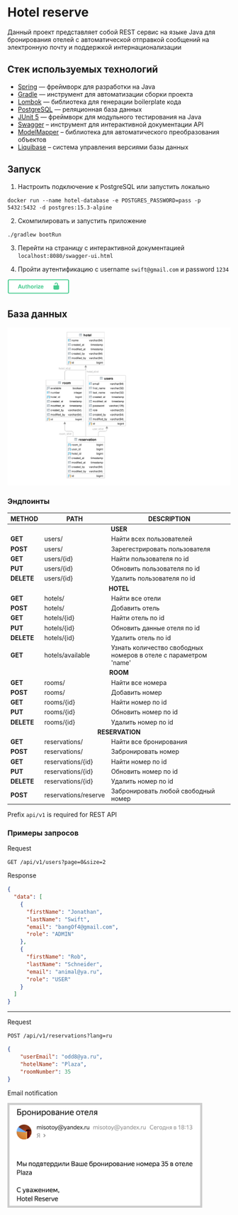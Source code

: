 # Hotel reserve

Данный проект представляет собой REST сервис на языке Java для бронирования отелей 
с автоматической отправкой сообщений на электронную почту и поддержкой интернационализации

## Стек используемых технологий

* [Spring](https://spring.io/) — фреймворк для разработки на Java
* [Gradle](https://gradle.org) — инструмент для автоматизации сборки проекта
* [Lombok](https://projectlombok.org/) — библиотека для генерации boilerplate кода
* [PostgreSQL](https://postgresql.org) — реляционная база данных
* [JUnit 5](https://github.com/junit-team/junit5) — фреймворк для модульного тестирования на Java
* [Swagger](https://springdoc.org) – инструмент для интерактивной документации API
* [ModelMapper](https://modelmapper.org) – библиотека для автоматического преобразования объектов
* [Liquibase](https://liquibase.org) – система управления версиями базы данных

## Запуск

1. Настроить подключение к PostgreSQL или запустить локально
```shell
docker run --name hotel-database -e POSTGRES_PASSWORD=pass -p 5432:5432 -d postgres:15.3-alpine
```
2. Скомпилировать и запустить приложение
```shell
./gradlew bootRun
```
3. Перейти на страницу с интерактивной документацией `localhost:8080/swagger-ui.html`

4. Пройти аутентификацию c username `swift@gmail.com` и password `1234`
<img src="https://github.com/aojona/hotel-reserve/blob/main/data/auth.svg" width="140">

## База данных

![diagram](https://github.com/aojona/hotel-reserve/blob/main/data/database.svg)

### Эндпоинты

<table>
	<thead>
		<tr>
			<th>METHOD</th>
			<th>PATH</th>
			<th>DESCRIPTION</th>
		</tr>
	</thead>
	<tbody>
		<tr>
      <td colspan="3" align="center"> <b>USER</b></td>
		</tr>
		<tr>
			<td><strong>GET</strong></td>
			<td>users/</td>
			<td>Найти всех пользователей</td>
		</tr>
		<tr>
			<td><strong>POST</strong></td>
			<td>users/</td>
			<td>Зарегестрировать пользователя</td>
		</tr>
		<tr>
			<td><strong>GET</strong></td>
			<td>users/{id}</td>
			<td>Найти пользователя по id</td>
		</tr>
        <tr>
			<td><strong>PUT</strong></td>
			<td>users/{id}</td>
			<td>Обновить пользователя по id</td>
		</tr>
		<tr>
			<td><strong>DELETE</strong></td>
			<td>users/{id}</td>
			<td>Удалить пользователя по id</td>
		</tr>
		<tr>
      <td colspan="3" align="center"><b>HOTEL</b></td>
		</tr>
		<tr>
			<td><strong>GET</strong></td>
			<td>hotels/</td>
			<td>Найти все отели</td>
		</tr>
		<tr>
			<td><strong>POST</strong></td>
			<td>hotels/</td>
			<td>Добавить отель</td>
		</tr>
		<tr>
			<td><strong>GET</strong></td>
			<td>hotels/{id}</td>
			<td>Найти отель по id</td>
		</tr>
        <tr>
			<td><strong>PUT</strong></td>
			<td>hotels/{id}</td>
			<td>Обновить данные отеля по id</td>
		</tr>
		<tr>
			<td><strong>DELETE</strong></td>
			<td>hotels/{id}</td>
			<td>Удалить отель по id</td>
		</tr>
        <tr>
			<td><strong>GET</strong></td>
			<td>hotels/available</td>
			<td>Узнать количество свободных номеров в отеле с параметром 'name'</td>
		</tr>
		<tr>
      <td colspan="3" align="center"><b>ROOM</b></td>
		</tr>
		<tr>
			<td><strong>GET</strong></td>
			<td>rooms/</td>
			<td>Найти все номера</td>
		</tr>
		<tr>
			<td><strong>POST</strong></td>
			<td>rooms/</td>
			<td>Добавить номер</td>
		</tr>
		<tr>
			<td><strong>GET</strong></td>
			<td>rooms/{id}</td>
			<td>Найти номер по id</td>
		</tr>
        <tr>
			<td><strong>PUT</strong></td>
			<td>rooms/{id}</td>
			<td>Обновить номер по id</td>
		</tr>
		<tr>
			<td><strong>DELETE</strong></td>
			<td>rooms/{id}</td>
			<td>Удалить номер по id</td>
		</tr>
		<tr>
      <td colspan="3" align="center"><b>RESERVATION</b></td>
		</tr>
		<tr>
			<td><strong>GET</strong></td>
			<td>reservations/</td>
			<td>Найти все бронирования</td>
		</tr>
		<tr>
			<td><strong>POST</strong></td>
			<td>reservations/</td>
			<td>Забронировать номер</td>
		</tr>
		<tr>
			<td><strong>GET</strong></td>
			<td>reservations/{id}</td>
			<td>Найти номер по id</td>
		</tr>
        <tr>
			<td><strong>PUT</strong></td>
			<td>reservations/{id}</td>
			<td>Обновить номер по id</td>
		</tr>
		<tr>
			<td><strong>DELETE</strong></td>
			<td>reservations/{id}</td>
			<td>Удалить номер по id</td>
		</tr>
<tr>
			<td><strong>POST</strong></td>
			<td>reservations/reserve</td>
			<td>Забронировать любой свободный номер</td>
		</tr>
	</tbody>
</table>

Prefix `api/v1` is required for REST API

### Примеры запросов

Request
```http
GET /api/v1/users?page=0&size=2
```
Response
```json
{
  "data": [
    {
      "firstName": "Jonathan",
      "lastName": "Swift",
      "email": "bangOf4@gmail.com",
      "role": "ADMIN"
    },
    {
      "firstName": "Rob",
      "lastName": "Schneider",
      "email": "animal@ya.ru",
      "role": "USER"
    }
  ]
}
```
____
Request
```http
POST /api/v1/reservations?lang=ru
```

```json
{
    "userEmail": "odd8@ya.ru",
    "hotelName": "Plaza",
    "roomNumber": 35
}
```
Email notification

<img src="https://github.com/aojona/hotel-reserve/blob/main/data/reservation.png" width="440">
